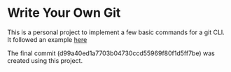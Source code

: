 # Write Your Own Git
This is a personal project to implement a few basic commands for a git CLI. It followed an example [here](https://wyag.thb.lt)

The final commit (d99a40ed1a7703b04730ccd55969f80f1d5ff7be) was created using this project.


